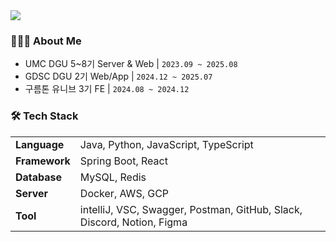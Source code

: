 <img src="https://capsule-render.vercel.app/api?type=waving&color=c6bcd0&height=200&section=header&text=✨JI%20HEE's%20Github✨&fontSize=50&animation=fadeIn" />

### 👩🏻‍💻 About Me
- UMC DGU 5~8기 Server & Web | `2023.09 ~ 2025.08`
- GDSC DGU 2기 Web/App | `2024.12 ~ 2025.07`
- 구름톤 유니브 3기 FE | `2024.08 ~ 2024.12`

### 🛠 Tech Stack

<table>
  <tr>
    <td><strong>Language</strong></td>
    <td>Java, Python, JavaScript, TypeScript</td>
  </tr>
  <tr>
    <td><strong>Framework</strong></td>
    <td>Spring Boot, React</td>
  </tr>
  <tr>
    <td><strong>Database</strong></td>
    <td>MySQL, Redis</td>
  </tr>
  <tr>
    <td><strong>Server</strong></td>
    <td>Docker, AWS, GCP</td>
  </tr>
  <tr>
    <td><strong>Tool</strong></td>
    <td>intelliJ, VSC, Swagger, Postman, GitHub, Slack, Discord, Notion, Figma</td>
  </tr>
</table>

</div>
